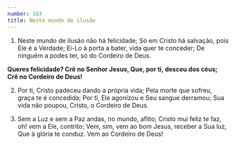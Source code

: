 ```yaml
---
number: 163
title: Neste mundo de ilusão
---
```


1. Neste mundo de ilusão não há felicidade;
  Só em Cristo há salvação, pois Ele é a Verdade;
  Ei-Lo à porta a bater, vida quer te conceder;
  De ninguém a podes ter, só do Cordeiro de Deus.

  __Queres felicidade?
  Crê no Senhor Jesus,
  Que, por ti, desceu dos céus;
  Crê no Cordeiro de Deus!__

2. Por ti, Cristo padeceu dando a própria vida;
  Pela morte que sofreu, graça te é concedida;
  Por ti, Ele agonizou e Seu sangue derramou;
  Sua vida não poupou, Cristo, o Cordeiro de Deus.

3. Sem a Luz e sem a Paz andas, no mundo, aflito;
  Cristo mui feliz te faz, oh! vem a Ele, contrito;
  Vem, sim, vem ao bom Jesus, receber a Sua luz,
  Que à glória te conduz. Vem ao Cordeiro de Deus!
